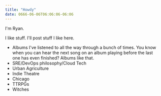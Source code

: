 ```yaml
---
title: "Howdy"
date: 0666-06-06T06:06:06-06:06
---
```


I'm Ryan.

I like stuff. I'll post stuff I like here.

- Albums I've listened to all the way through a bunch of times. You know when you can hear the next song on an album playing before the last one has even finished? Albums like that.
- SRE/DevOps philosophy/Cloud Tech
- Urban Agriculture
- Indie Theatre
- Chicago
- TTRPGs
- Witches
